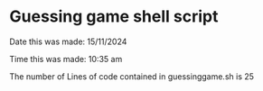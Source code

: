 # Guessing game shell script
Date this was made: 15/11/2024

Time this was made: 10:35 am


The number of Lines of code contained in guessinggame.sh is 25

